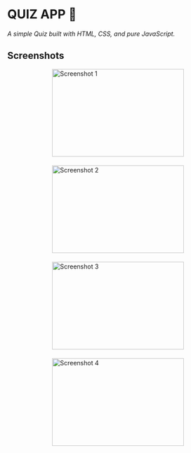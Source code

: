 # QUIZ APP 🚀

_A simple Quiz built with HTML, CSS, and pure JavaScript._

## Screenshots

<div style="display: flex; justify-content: center; flex-wrap: wrap; gap: 20px;">
  <img src="https://github.com/user-attachments/assets/8477b84e-295f-4939-b192-1596832d9ce2" alt="Screenshot 1" width="300" height="200">
  <img src="https://github.com/user-attachments/assets/10ec54f6-5400-407f-9f65-1cd7c06be9cf" alt="Screenshot 2" width="300" height="200">
  <img src="https://github.com/user-attachments/assets/07c109c7-2a9e-4d57-b78f-2c17a0ff576b" alt="Screenshot 3" width="300" height="200">
  <img src="https://github.com/user-attachments/assets/6571cd79-8ffe-48d0-93ee-08be1b7ea7f3" alt="Screenshot 4" width="300" height="200">
</div>

